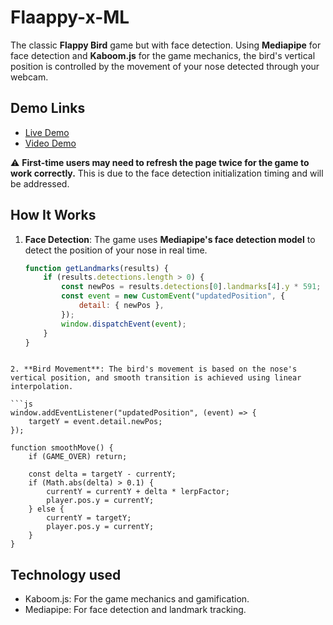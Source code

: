 # Flaappy-x-ML

The classic **Flappy Bird** game but with face detection. Using **Mediapipe** for face detection and **Kaboom.js** for the game mechanics, the bird's vertical position is controlled by the movement of your nose detected through your webcam.

## Demo Links

- [Live Demo](#)  
- [Video Demo](#)

⚠️ **First-time users may need to refresh the page twice for the game to work correctly.** This is due to the face detection initialization timing and will be addressed.

## How It Works

1. **Face Detection**: The game uses **Mediapipe's face detection model** to detect the position of your nose in real time.
   
   ```js
   function getLandmarks(results) {
       if (results.detections.length > 0) {
           const newPos = results.detections[0].landmarks[4].y * 591;
           const event = new CustomEvent("updatedPosition", {
               detail: { newPos },
           });
           window.dispatchEvent(event);
       }
   }
```

2. **Bird Movement**: The bird's movement is based on the nose's vertical position, and smooth transition is achieved using linear interpolation.

```js
window.addEventListener("updatedPosition", (event) => {
    targetY = event.detail.newPos;
});

function smoothMove() {
    if (GAME_OVER) return;

    const delta = targetY - currentY;
    if (Math.abs(delta) > 0.1) {
        currentY = currentY + delta * lerpFactor;
        player.pos.y = currentY;
    } else {
        currentY = targetY;
        player.pos.y = currentY;
    }
}
```
## Technology used
- Kaboom.js: For the game mechanics and gamification.
- Mediapipe: For face detection and landmark tracking.

  
